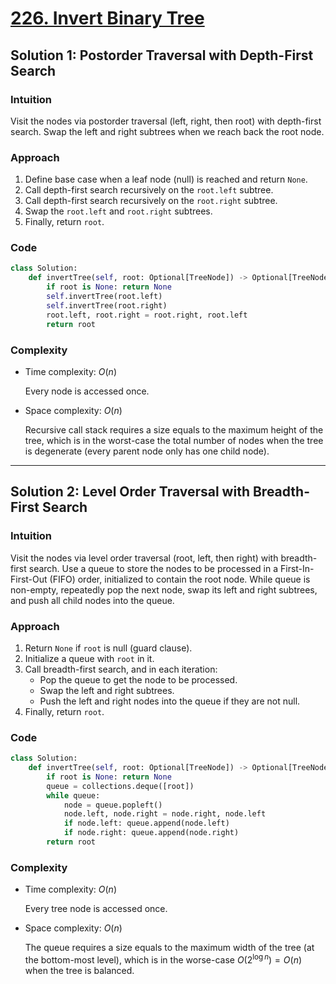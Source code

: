 # [226. Invert Binary Tree](https://leetcode.com/problems/invert-binary-tree/solutions/4070774/invert-binary-tree-python-easy-explanations/)

## Solution 1: Postorder Traversal with Depth-First Search

### Intuition

Visit the nodes via postorder traversal (left, right, then root) with depth-first search. Swap the left and right subtrees when we reach back the root node.

### Approach

1. Define base case when a leaf node (null) is reached and return `None`.
1. Call depth-first search recursively on the `root.left` subtree.
1. Call depth-first search recursively on the `root.right` subtree.
1. Swap the `root.left` and `root.right` subtrees.
1. Finally, return `root`.

### Code

```python
class Solution:
    def invertTree(self, root: Optional[TreeNode]) -> Optional[TreeNode]:
        if root is None: return None
        self.invertTree(root.left)
        self.invertTree(root.right)
        root.left, root.right = root.right, root.left
        return root
```

### Complexity

- Time complexity: $O(n)$

  Every node is accessed once.

- Space complexity: $O(n)$

  Recursive call stack requires a size equals to the maximum height of the tree, which is in the worst-case the total number of nodes when the tree is degenerate (every parent node only has one child node).

---

## Solution 2: Level Order Traversal with Breadth-First Search

### Intuition

Visit the nodes via level order traversal (root, left, then right) with breadth-first search. Use a queue to store the nodes to be processed in a First-In-First-Out (FIFO) order, initialized to contain the root node. While queue is non-empty, repeatedly pop the next node, swap its left and right subtrees, and push all child nodes into the queue.

### Approach

1. Return `None` if `root` is null (guard clause).
1. Initialize a queue with `root` in it.
1. Call breadth-first search, and in each iteration:
   - Pop the queue to get the node to be processed.
   - Swap the left and right subtrees.
   - Push the left and right nodes into the queue if they are not null.
1. Finally, return `root`.

### Code

```python
class Solution:
    def invertTree(self, root: Optional[TreeNode]) -> Optional[TreeNode]:
        if root is None: return None
        queue = collections.deque([root])
        while queue:
            node = queue.popleft()
            node.left, node.right = node.right, node.left
            if node.left: queue.append(node.left)
            if node.right: queue.append(node.right)
        return root
```

### Complexity

- Time complexity: $O(n)$

  Every tree node is accessed once.

- Space complexity: $O(n)$

  The queue requires a size equals to the maximum width of the tree (at the bottom-most level), which is in the worse-case $O(2^{\log n}) = O(n)$ when the tree is balanced.

